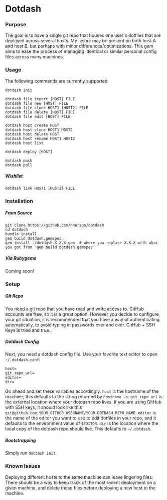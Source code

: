 Dotdash
=======

### Purpose ###

The goal is to have a single git repo that houses one user's dotfiles that are
deployed across several hosts.  My .zshrc may be present on both host A and host
B, but perhaps with minor differences/optimizations.  This gem aims to ease the
process of managing identical or similar personal config files across many
machines.

### Usage ###

The following commands are currently supported:

```
dotdash init

dotdash file import [HOST] FILE
dotdash file new [HOST] FILE
dotdash file clone HOST1 [HOST2] FILE
dotdash file delete [HOST] FILE
dotdash file edit [HOST] FILE

dotdash host create HOST
dotdash host clone HOST1 HOST2
dotdash host delete HOST
dotdash host rename HOST1 HOST2
dotdash host list

dotdash deploy [HOST]

dotdash push
dotdash pull
```

##### Wishlist #####
```
dotdash link HOST1 [HOST2] FILE
```

### Installation ###

##### From Source #####
```
git clone https://github.com/nherson/dotdash
cd dotdash
bundle install
gem build dotdash.gemspec
gem install ./dotdash-X.X.X.gem  # where you replace X.X.X with what you got from 'gem build dotdash.gemspec'
```
##### Via Rubygems #####
Coming soon!

### Setup ###

##### Git Repo #####
You need a git repo that you have read and write access to. GitHub accounts are free, so it is a great option. However you decide to configure your git situation, it is recommended that you have a way of authenticating automatically, to avoid typing in passwords over and over.  GitHub + SSH Keys is tried and true.

##### Dotdash Config #####
Next, you need a dotdash config file.  Use your favorite text editor to open `~/.dotdash.conf`:
```
host=
git_repo_url=
editor=
dir=
```
Go ahead and set these variables accordingly. `host` is the hostname of the machine; this defaults to the string returned by `hostname -s`.  `git_repo_url` is the external location where your dotdash repo lives.  If you are using GitHub with SSH keys, it should look like this `git@github.com:YOUR_GITHUB_USERNAME/YOUR_DOTDASH_REPO_NAME`. `editor` is the name of the editor you want to use to edit dotfiles in your repo, and it defaults to the environment value of `$EDITOR`. `dir` is the location where the local copy of the dotdash repo should live.  This defaults to `~/.dotdash`.

##### Bootstrapping #####

Simply run `dotdash init`.

### Known Issues ###

Deploying different hosts to the same machine can leave lingering files.  There should be a way to keep track of the most recent deployment on a given machine, and delete those files before deploying a new host to the machine.
